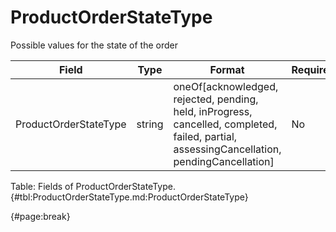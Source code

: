 <!--
    ATTENTION: This file was generated via gradle!
               Do NOT manually edit this file! Any such changes will be overwritten!
-->

# ProductOrderStateType

Possible values for the state of the order

| Field | Type | Format | Required |
| ------- | ------- | ------- | --- |
| ProductOrderStateType | string | oneOf[acknowledged, rejected, pending, held, inProgress, cancelled, completed, failed, partial, assessingCancellation, pendingCancellation] | No |

Table: Fields of ProductOrderStateType. {#tbl:ProductOrderStateType.md:ProductOrderStateType}

{#page:break}
